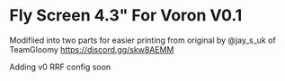 # Fly Screen 4.3" For Voron V0.1 

Modifiied into two parts for easier printing from original by @jay_s_uk of TeamGloomy
https://discord.gg/skw8AEMM


Adding v0 RRF config soon
